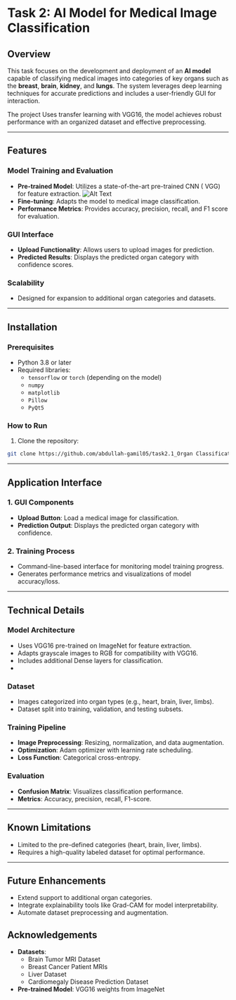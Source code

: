 # Task 2: AI Model for Medical Image Classification

## Overview

This task focuses on the development and deployment of an **AI model** capable of classifying medical images into categories of key organs such as the **breast**, **brain**, **kidney**, and **lungs**. The system leverages deep learning techniques for accurate predictions and includes a user-friendly GUI for interaction.

The project Uses transfer learning with VGG16, the model achieves robust performance with an organized dataset and effective preprocessing.

---

## Features

### Model Training and Evaluation
- **Pre-trained Model**: Utilizes a state-of-the-art pre-trained CNN ( VGG) for feature extraction. ![Alt Text](path/to/image "Optional Title")
- **Fine-tuning**: Adapts the model to medical image classification.
- **Performance Metrics**: Provides accuracy, precision, recall, and F1 score for evaluation.

### GUI Interface
- **Upload Functionality**: Allows users to upload images for prediction.
- **Predicted Results**: Displays the predicted organ category with confidence scores.

### Scalability
- Designed for expansion to additional organ categories and datasets.

---

## Installation

### Prerequisites
- Python 3.8 or later
- Required libraries:
  - `tensorflow` or `torch` (depending on the model)
  - `numpy`
  - `matplotlib`
  - `Pillow`
  - `PyQt5`

### How to Run
1. Clone the repository:

```bash
git clone https://github.com/abdullah-gamil05/task2.1_Organ Classification in Medical Images.git
```
---

## Application Interface

### 1. GUI Components
- **Upload Button**: Load a medical image for classification.
- **Prediction Output**: Displays the predicted organ category with confidence.

### 2. Training Process
- Command-line-based interface for monitoring model training progress.
- Generates performance metrics and visualizations of model accuracy/loss.

 ---

 ## Technical Details

### Model Architecture

  - Uses VGG16 pre-trained on ImageNet for feature extraction.
  - Adapts grayscale images to RGB for compatibility with VGG16.
  - Includes additional Dense layers for classification.
  - 
### Dataset

- Images categorized into organ types (e.g., heart, brain, liver, limbs).
- Dataset split into training, validation, and testing subsets.

### Training Pipeline

- **Image Preprocessing**: Resizing, normalization, and data augmentation.
- **Optimization**: Adam optimizer with learning rate scheduling.
- **Loss Function**: Categorical cross-entropy.

### Evaluation

- **Confusion Matrix**: Visualizes classification performance.
- **Metrics**: Accuracy, precision, recall, F1-score.

---

## Known Limitations

- Limited to the pre-defined categories (heart, brain, liver, limbs).
- Requires a high-quality labeled dataset for optimal performance.

---

## Future Enhancements

- Extend support to additional organ categories.
- Integrate explainability tools like Grad-CAM for model interpretability.
- Automate dataset preprocessing and augmentation.

 ## Acknowledgements
- **Datasets**:
  - Brain Tumor MRI Dataset
  - Breast Cancer Patient MRIs
  - Liver Dataset
  - Cardiomegaly Disease Prediction Dataset
- **Pre-trained Model**: VGG16 weights from ImageNet


 
